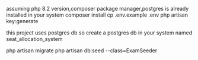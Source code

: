 assuming php 8.2 version,composer package manager,postgres is already installed in your system
composer install
cp .env.example .env
php artisan key:generate

this project uses postgres db so create a postgres db in your system named seat_allocation_system

php artisan migrate
php artisan db:seed --class=ExamSeeder
